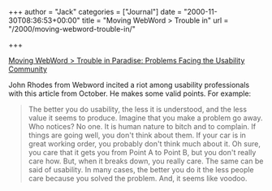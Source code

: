 +++
author = "Jack"
categories = ["Journal"]
date = "2000-11-30T08:36:53+00:00"
title = "Moving WebWord > Trouble in"
url = "/2000/moving-webword-trouble-in/"

+++

[Moving WebWord > Trouble in Paradise: Problems Facing the Usability Community][1]

John Rhodes from Webword incited a riot among usability professionals with this article from October. He makes some valid points. For example:
  


> The better you do usability, the less it is understood, and the less value it seems to produce. Imagine that you make a problem go away. Who notices? No one. It is human nature to bitch and to complain. If things are going well, you don't think about them. If your car is in great working order, you probably don't think much about it. Oh sure, you care that it gets you from Point A to Point B, but you don't really care how. But, when it breaks down, you really care. The same can be said of usability. In many cases, the better you do it the less people care because you solved the problem. And, it seems like voodoo.</p>

 [1]: http://www.webword.com/moving/death.html